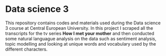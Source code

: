 # Data science 3

This repository contains codes and materials used during the Data science 3 course at Central European University. 
In this project I scraped all the transcripts for the tv series **How I met your mother** and then conducted some natural languague analysis on the data such as sentiment analysis, topic modelling and looking at unique words and vocabulary used by the different characters.
